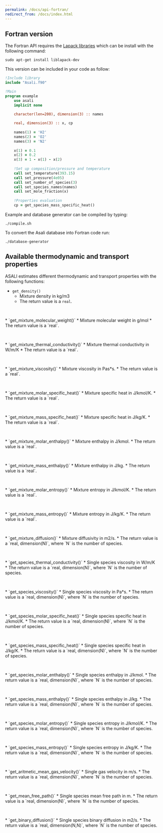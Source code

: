 ```yaml
---
permalink: /docs/api-fortran/
redirect_from: /docs/index.html
---
```


## **Fortran version**
The Fortran API requires the [Lapack libraries](http://www.netlib.org/lapack/) which can be install with the following command:

```
sudo apt-get install liblapack-dev
``` 
This version can be included in your code as follow:  
```fortran
!Include library
include "Asali.f90"

!Main
program example
    use asali
    implicit none

    character(len=200), dimension(3) :: names
    
    real, dimension(3) :: x, cp
    
    names(1) = 'H2'
    names(2) = 'O2'
    names(3) = 'N2'
    
    x(1) = 0.1
    x(2) = 0.2
    x(3) = 1 - x(1) - x(2)
    
    !Set up composition/pressure and temperature
    call set_temperature(393.15)
    call set_pressure(4e05)
    call set_number_of_species(3)
    call set_species_names(names)
    call set_mole_fraction(x)
    
    !Properties evaluation
    cp = get_species_mass_specific_heat()
```

Example and database generator can be compiled by typing:
```
./compile.sh
```

To convert the Asali database into Fortran code run:
```
./database-generator
```
## Available thermodynamic and transport properties
ASALI estimates different thermodynamic and transport properties with the following functions:
* `get_density()`
    * Mixture density in kg/m3
    * The return value is a `real`.
<p>&nbsp;</p>
* `get_mixture_molecular_weight()`
    * Mixture molecular weight in g/mol
    * The return value is a `real`.  
<p>&nbsp;</p>
* `get_mixture_thermal_conductivity()`
    * Mixture thermal conductivity in W/m/K
    * The return value is a `real`.  
<p>&nbsp;</p>
* `get_mixture_viscosity()`
    * Mixture viscosity in Pas*s.
    * The return value is a `real`.  
<p>&nbsp;</p>
* `get_mixture_molar_specific_heat()`
    * Mixture specific heat in J/kmol/K.
    * The return value is a `real`.  
<p>&nbsp;</p>
* `get_mixture_mass_specific_heat()`
    * Mixture specific heat in J/kg/K.
    * The return value is a `real`.  
<p>&nbsp;</p>
* `get_mixture_molar_enthalpy()`
    * Mixture enthalpy in J/kmol.
    * The return value is a `real`.  
<p>&nbsp;</p>
* `get_mixture_mass_enthalpy()`
    * Mixture enthalpy in J/kg.
    * The return value is a `real`.  
<p>&nbsp;</p>
* `get_mixture_molar_entropy()`
    * Mixture entropy in J/kmol/K.
    * The return value is a `real`.  
<p>&nbsp;</p>
* `get_mixture_mass_entropy()`
    * Mixture entropy in J/kg/K.
    * The return value is a `real`.  
<p>&nbsp;</p>
* `get_mixture_diffusion()`
    * Mixture diffusivity in m2/s. 
    * The return value is a `real, dimension(N)`, where `N` is the number of species.  
<p>&nbsp;</p>
* `get_species_thermal_conductivity()`
    * Single species viscosity in W/m/K
    * The return value is a `real, dimension(N)`, where `N` is the number of species.  
<p>&nbsp;</p>
* `get_species_viscosity()`
    * Single species viscosity in Pa*s.
    * The return value is a `real, dimension(N)`, where `N` is the number of species.  
<p>&nbsp;</p>
* `get_species_molar_specific_heat()`
    * Single species specific heat in J/kmol/K.
    * The return value is a `real, dimension(N)`, where `N` is the number of species.  
<p>&nbsp;</p>
* `get_species_mass_specific_heat()`
    * Single species specific heat in J/kg/K.
    * The return value is a `real, dimension(N)`, where `N` is the number of species.  
<p>&nbsp;</p>
* `get_species_molar_enthalpy()`
    * Single species enthalpy in J/kmol.
    * The return value is a `real, dimension(N)`, where `N` is the number of species.  
<p>&nbsp;</p>
* `get_species_mass_enthalpy()`
    * Single species enthalpy in J/kg. 
    * The return value is a `real, dimension(N)`, where `N` is the number of species.  
<p>&nbsp;</p>
* `get_species_molar_entropy()`
    * Single species entropy in J/kmol/K.
    * The return value is a `real, dimension(N)`, where `N` is the number of species.  
<p>&nbsp;</p>
* `get_species_mass_entropy()`
    * Single species entropy in J/kg/K.
    * The return value is a `real, dimension(N)`, where `N` is the number of species.  
<p>&nbsp;</p>
* `get_aritmetic_mean_gas_velocity()`
    * Single gas velocity in m/s. 
    * The return value is a `real, dimension(N)`, where `N` is the number of species.  
<p>&nbsp;</p>
* `get_mean_free_path()`
    * Single species mean free path in m.
    * The return value is a `real, dimension(N)`, where `N` is the number of species.  
<p>&nbsp;</p>
* `get_binary_diffusion()`
    * Single species binary diffusion in m2/s.
    * The return value is a `real, dimension(N,N)`, where `N` is the number of species.